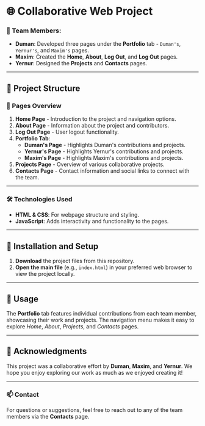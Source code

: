 # 🌐 Collaborative Web Project

### 👥 Team Members:

- **Duman**: Developed three pages under the **Portfolio** tab - `Duman's`, `Yernur's`, and `Maxim's` pages.
- **Maxim**: Created the **Home**, **About**, **Log Out**, and **Log Out** pages.
- **Yernur**: Designed the **Projects** and **Contacts** pages.

---

## 📁 Project Structure

### 🔗 Pages Overview

1. **Home Page** - Introduction to the project and navigation options.
2. **About Page** - Information about the project and contributors.
3. **Log Out Page** - User logout functionality.
4. **Portfolio Tab**:
   - **Duman's Page** - Highlights Duman's contributions and projects.
   - **Yernur's Page** - Highlights Yernur's contributions and projects.
   - **Maxim's Page** - Highlights Maxim's contributions and projects.
5. **Projects Page** - Overview of various collaborative projects.
6. **Contacts Page** - Contact information and social links to connect with the team.

---

### 🛠️ Technologies Used

- **HTML & CSS**: For webpage structure and styling.
- **JavaScript**: Adds interactivity and functionality to the pages.

---

## 🚀 Installation and Setup

1. **Download** the project files from this repository.
2. **Open the main file** (e.g., `index.html`) in your preferred web browser to view the project locally.

---

## 📖 Usage

The **Portfolio** tab features individual contributions from each team member, showcasing their work and projects. The navigation menu makes it easy to explore _Home_, _About_, _Projects_, and _Contacts_ pages.

---

## 🙏 Acknowledgments

This project was a collaborative effort by **Duman**, **Maxim**, and **Yernur**. We hope you enjoy exploring our work as much as we enjoyed creating it!

---

### 📫 Contact

For questions or suggestions, feel free to reach out to any of the team members via the **Contacts** page.
